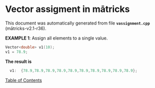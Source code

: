 
# Vector assigment in mātricks
This document was automatically generated from file **`vassignment.cpp`** (mātricks-v2.1-r36).

**EXAMPLE 1**: Assign all elements to a single value.
```C++
Vector<double> v1(10);
v1 = 78.9;
```
**The result is**
```C++
  v1:  {78.9,78.9,78.9,78.9,78.9,78.9,78.9,78.9,78.9,78.9}; 
```


[Table of Contents](README.md)

